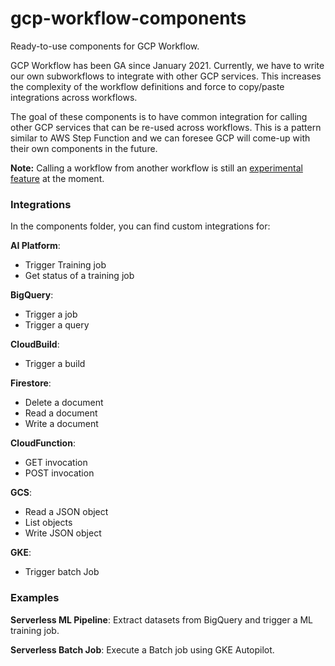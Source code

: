 # gcp-workflow-components

Ready-to-use components for GCP Workflow.

GCP Workflow has been GA since January 2021. Currently, we have to write our own subworkflows to integrate with other GCP services. This increases the complexity of the workflow definitions and force to copy/paste integrations across workflows. 

The goal of these components is to have common integration for calling other GCP services that can be re-used across workflows. This is a pattern similar to AWS Step Function and we can foresee GCP will come-up with their own components in the future.

**Note:** Calling a workflow from another workflow is still an [experimental feature](https://cloud.google.com/workflows/docs/reference/stdlib/experimental.executions/run) at the moment.

 
### Integrations

In the components folder, you can find custom integrations for:

**AI Platform**: 
- Trigger Training job
- Get status of a training job

**BigQuery**:
- Trigger a job
- Trigger a query

**CloudBuild**:
- Trigger a build

**Firestore**:
- Delete a document
- Read a document
- Write a document

**CloudFunction**:
- GET invocation
- POST invocation

**GCS**:
- Read a JSON object
- List objects
- Write JSON object

**GKE**:
- Trigger batch Job



### Examples

**Serverless ML Pipeline**: Extract datasets from BigQuery and trigger a ML training job.

**Serverless Batch Job**: Execute a Batch job using GKE Autopilot.